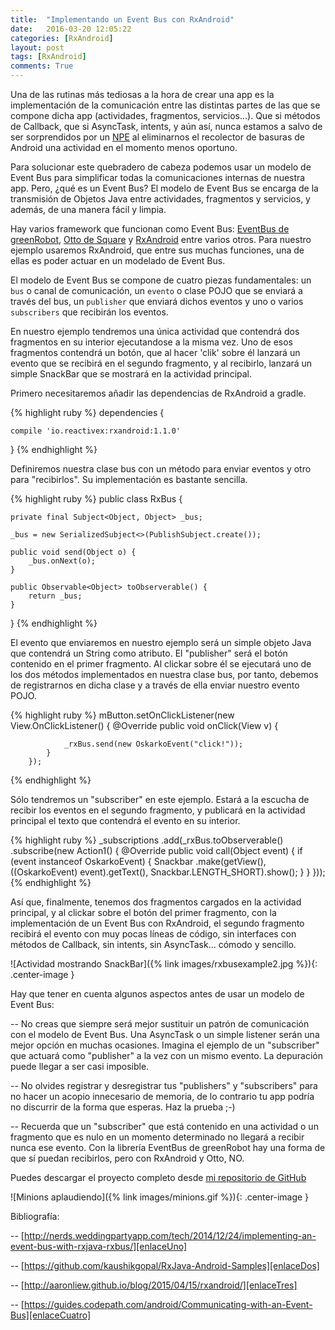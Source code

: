 ```yaml
---
title:  "Implementando un Event Bus con RxAndroid"
date:   2016-03-20 12:05:22
categories: [RxAndroid]
layout: post
tags: [RxAndroid]
comments: True
---
```

Una de las rutinas más tediosas a la hora de crear una app es la implementación de la  comunicación entre las distintas partes de las que se compone dicha app (actividades, fragmentos, servicios...). Que si métodos de Callback, que si AsyncTask, intents, y aún así, nunca estamos a salvo de ser sorprendidos por un [NPE][NullPointerException] al eliminarnos el recolector de basuras de Android una actividad en el momento menos oportuno.

Para solucionar este quebradero de cabeza podemos usar un modelo de Event Bus para simplificar todas la comunicaciones internas de nuestra app. Pero, ¿qué es un Event Bus? El modelo de Event Bus se encarga de la transmisión de Objetos Java entre actividades, fragmentos y servicios, y además, de una manera fácil y limpia.

Hay varios framework que funcionan como Event Bus: [EventBus de greenRobot][EventBusGreenRobot], [Otto de Square][OttoDeSquare] y [RxAndroid][RxAndroidEnlace] entre varios otros. Para nuestro ejemplo usaremos RxAndroid, que entre sus muchas funciones, una de ellas es poder actuar en un modelado de Event Bus.

El modelo de Event Bus se compone de cuatro piezas fundamentales: un `bus` o canal de comunicación, un `evento` o clase POJO que se enviará a través del bus, un `publisher` que enviará dichos eventos y uno o varios `subscribers` que recibirán los eventos.

En nuestro ejemplo tendremos una única actividad que contendrá dos fragmentos en su interior ejecutandose a la misma vez. Uno de esos fragmentos contendrá un botón, que al hacer 'clik' sobre él lanzará un evento que se recibirá en el segundo fragmento, y al recibirlo, lanzará un simple SnackBar que se mostrará en la actividad principal.

Primero necesitaremos añadir las dependencias de RxAndroid a gradle.

{% highlight ruby %}
dependencies {
    
    compile 'io.reactivex:rxandroid:1.1.0' 
}
{% endhighlight %}

Definiremos nuestra clase bus con un método para enviar eventos y otro para "recibirlos". Su implementación es bastante sencilla.

{% highlight ruby %}
public class RxBus {

    private final Subject<Object, Object> _bus;
    
    _bus = new SerializedSubject<>(PublishSubject.create());

    public void send(Object o) {
        _bus.onNext(o);
    }

    public Observable<Object> toObserverable() {
        return _bus;
    }
}
{% endhighlight %}

El evento que enviaremos en nuestro ejemplo será un simple objeto Java que contendrá un String como atributo. El "publisher" será el botón contenido en el primer fragmento. Al clickar sobre él se ejecutará uno de los dos métodos implementados en nuestra clase bus, por tanto, debemos de registrarnos en dicha clase y a través de ella enviar nuestro evento POJO.

{% highlight ruby %}
mButton.setOnClickListener(new View.OnClickListener() {
            @Override
            public void onClick(View v) {
                
                _rxBus.send(new OskarkoEvent("click!"));
            }
        });
{% endhighlight %}

Sólo tendremos un "subscriber" en este ejemplo. Estará a la escucha de recibir los eventos en el segundo fragmento, y publicará en la actividad principal el texto que contendrá el evento en su interior.

{% highlight ruby %}
_subscriptions
        .add(_rxBus.toObserverable()
                .subscribe(new Action1<Object>() {
                    @Override
                    public void call(Object event) {
                        if (event instanceof OskarkoEvent) {
                            Snackbar
                            .make(getView(), ((OskarkoEvent) event).getText(), 
                                    Snackbar.LENGTH_SHORT).show();
                        }
                    }
                }));
{% endhighlight %}

Así que, finalmente, tenemos dos fragmentos cargados en la actividad principal, y al clickar sobre el botón del primer fragmento, con la implementación de un Event Bus con RxAndroid, el segundo fragmento recibirá el evento con muy pocas líneas de código, sin interfaces con métodos de Callback, sin intents, sin AsyncTask... cómodo y sencillo.

![Actividad mostrando SnackBar]({% link images/rxbusexample2.jpg %}){: .center-image }


Hay que tener en cuenta algunos aspectos antes de usar un modelo de Event Bus:

-- No creas que siempre será mejor sustituir un patrón de comunicación con el modelo de Event Bus. Una AsyncTask o un simple listener serán una mejor opción en muchas ocasiones. Imagina el ejemplo de un "subscriber" que actuará como "publisher" a la vez con un mismo evento. La depuración puede llegar a ser casi imposible.

-- No olvides registrar y desregistrar tus "publishers" y "subscribers" para no hacer un acopio innecesario de memoria, de lo contrario tu app podría no discurrir de la forma que esperas. Haz la prueba ;-)

-- Recuerda que un "subscriber" que está contenido en una actividad o un fragmento que es nulo en un momento determinado no llegará a recibir nunca ese evento. Con la librería EventBus de greenRobot hay una forma de que sí puedan recibirlos, pero con RxAndroid y Otto, NO.


Puedes descargar el proyecto completo desde [mi repositorio de GitHub][enlaceCodeRepo]

![Minions aplaudiendo]({% link images/minions.gif %}){: .center-image }



Bibliografía:

-- [http://nerds.weddingpartyapp.com/tech/2014/12/24/implementing-an-event-bus-with-rxjava-rxbus/][enlaceUno]

-- [https://github.com/kaushikgopal/RxJava-Android-Samples][enlaceDos]

-- [http://aaronliew.github.io/blog/2015/04/15/rxandroid/][enlaceTres]

-- [https://guides.codepath.com/android/Communicating-with-an-Event-Bus][enlaceCuatro]

[enlaceUno]: http://nerds.weddingpartyapp.com/tech/2014/12/24/implementing-an-event-bus-with-rxjava-rxbus/
[enlaceDos]: https://github.com/kaushikgopal/RxJava-Android-Samples
[enlaceTres]: http://aaronliew.github.io/blog/2015/04/15/rxandroid/
[enlaceCuatro]: https://guides.codepath.com/android/Communicating-with-an-Event-Bus
[enlaceCodeRepo]: https://github.com/oskarko/RxAndroidExample
[NullPointerException]: https://docs.oracle.com/javase/7/docs/api/java/lang/NullPointerException.html
[EventBusGreenRobot]: https://github.com/greenrobot/EventBus
[OttoDeSquare]: http://square.github.io/otto/
[RxAndroidEnlace]: https://github.com/ReactiveX/RxAndroid